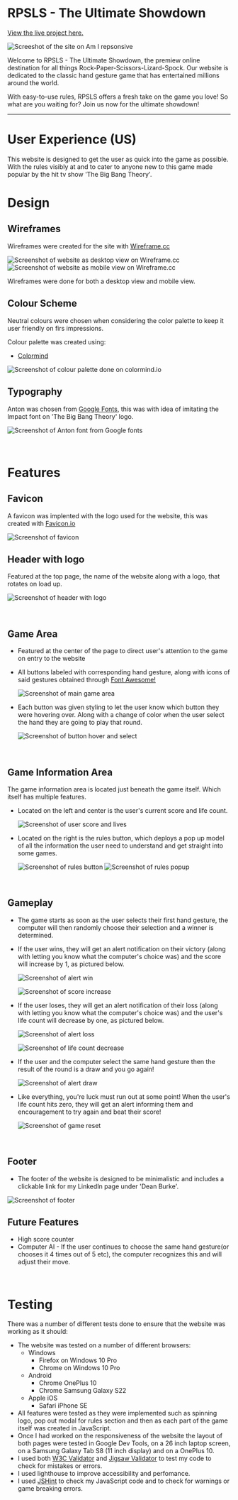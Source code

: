 # RPSLS - The Ultimate Showdown

[View the live project here.](https://deanburke.github.io/RPSLS-TUS/)

![Screeshot of the site on Am I repsonsive](./assets/images/am-i-responsive.jpg)

Welcome to RPSLS - The Ultimate Showdown, the premiew online destination for all things Rock-Paper-Scissors-Lizard-Spock. Our website is dedicated to the classic hand gesture game that has entertained millions around the world.

With easy-to-use rules, RPSLS offers a fresh take on the game you love! So what are you waiting for? Join us now for the ultimate showdown!

---

# User Experience (US)

This website is designed to get the user as quick into the game as possible. With the rules visibly at and to cater to anyone new to this game made popular by the hit tv show 'The Big Bang Theory'.

# Design

## Wireframes

Wireframes were created for the site with  [Wireframe.cc](https://wireframe.cc/)

![Screenshot of website as desktop view on Wireframe.cc](./assets/images/wireframe-desktop.jpg)
![Screenshot of website as mobile view on Wireframe.cc](./assets/images/wireframe-mobile.jpg)

Wireframes were done for both a desktop view and mobile view.

## Colour Scheme

Neutral colours were chosen when considering the color palette to keep it user friendly on firs impressions.

Colour palette was created using:

* [Colormind](http://colormind.io/)

 ![Screenshot of colour palette done on colormind.io](./assets/images/color-scheme.jpg)

 ## Typography

 Anton was chosen from [Google Fonts](https://fonts.google.com/), this was with idea of imitating the Impact font on 'The Big Bang Theory' logo.

  ![Screenshot of Anton font from Google fonts](./assets/images/typography-anton.jpg)

  <br>

# Features

## Favicon

A favicon was implented with the logo used for the website, this was created with [Favicon.io](https://favicon.io/)

  ![Screenshot of favicon](./assets/images/favicon.jpg)

## Header with logo

Featured at the top page, the name of the website along with a logo, that rotates on load up. 

  ![Screenshot of header with logo](./assets/images/header-with-logo.jpg)

<br>

## Game Area

* Featured at the center of the page to direct user's attention to the game on entry to the website
* All buttons labeled with corresponding hand gesture, along with icons of said gestures obtained through [Font Awesome!](https://fontawesome.com/)

  ![Screenshot of main game area](./assets/images/game-area.jpg)

* Each button was given styling to let the user know which button they were hovering over. Along with a change of color when the user select the hand they are going to play that round. 

  ![Screenshot of button hover and select](./assets/images/button-hover-select.jpg)

<br>

## Game Information Area

The game information area is located just beneath the game itself. Which itself has multiple features. 

* Located on the left and center is the user's current score and life count. 

  ![Screenshot of user score and lives](./assets/images/score-lives.jpg)

* Located on the right is the rules button, which deploys a pop up model of all the information the user need to understand and get straight into some games.

  ![Screenshot of rules button](./assets/images/rules-button.jpg)
  ![Screenshot of rules popup](./assets/images/rules-popup.jpg)

<br>

## Gameplay

* The game starts as soon as the user selects their first hand gesture, the computer will then randomly choose their selection and a winner is determined.
* If the user wins, they will get an alert notification on their victory (along with letting you know what the computer's choice was) and the score will increase by 1, as pictured below. 

  ![Screenshot of alert win](./assets/images/alert-win.jpg)

  ![Screenshot of score increase](./assets/images/score-win.jpg)

* If the user loses, they will get an alert notification of their loss (along with letting you know what the computer's choice was) and the user's life count will decrease by one, as pictured below. 

  ![Screenshot of alert loss](./assets/images/alert-loss.jpg)

  ![Screenshot of life count decrease](./assets/images/lives-loss.jpg)

* If the user and the computer select the same hand gesture then the result of the round is a draw and you go again!

  ![Screenshot of alert draw](./assets/images/alert-draw.jpg)

* Like everything, you're luck must run out at some point! When the user's life count hits zero, they will get an alert informing them and encouragement to try again and beat their score!

  ![Screenshot of game reset](./assets/images/alert-reset.jpg)

<br>

## Footer

*  The footer of the website is designed to be minimalistic and includes a clickable link for my LinkedIn page under 'Dean Burke'.

  ![Screenshot of footer](./assets/images/footer.jpg)


## Future Features
 
 * High score counter
 * Computer AI - If the user continues to choose the same hand gesture(or chooses it 4 times out of 5 etc), the computer recognizes this and will adjust their move.

 <br>

 # Testing

 There was a number of different tests done to ensure that the website was working as it should:

* The website was tested on a number of different browsers:
    * Windows
        * Firefox on Windows 10 Pro
        * Chrome on Windows 10 Pro
    * Android
        * Chrome OnePlus 10
        * Chrome Samsung Galaxy S22
    * Apple iOS
        * Safari iPhone SE
* All features were tested as they were implemented such as spinning logo, pop out modal for rules section and then as each part of the game itself was created in JavaScript.
* Once I had worked on the responsiveness of the website the layout of both pages were tested in Google Dev Tools, on a 26 inch laptop screen, on a Samsung Galaxy Tab S8 (11 inch display) and on a OnePlus 10.
* I used both [W3C Validator](https://validator.w3.org/#validate_by_input) and [Jigsaw Validator](https://jigsaw.w3.org/css-validator/#validate_by_input) to test my code to check for mistakes or errors.
* I used lighthouse to improve accessibility and perfomance.
* I used [JSHint](https://jshint.com/) to check my JavaScript code and to check for warnings or game breaking errors.













